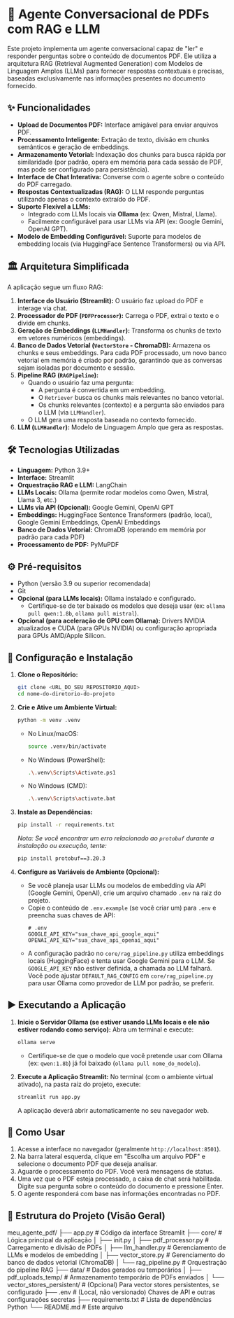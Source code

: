 # 🤖 Agente Conversacional de PDFs com RAG e LLM

Este projeto implementa um agente conversacional capaz de "ler" e responder perguntas sobre o conteúdo de documentos PDF. Ele utiliza a arquitetura RAG (Retrieval Augmented Generation) com Modelos de Linguagem Amplos (LLMs) para fornecer respostas contextuais e precisas, baseadas exclusivamente nas informações presentes no documento fornecido.

## ✨ Funcionalidades

* **Upload de Documentos PDF:** Interface amigável para enviar arquivos PDF.
* **Processamento Inteligente:** Extração de texto, divisão em chunks semânticos e geração de embeddings.
* **Armazenamento Vetorial:** Indexação dos chunks para busca rápida por similaridade (por padrão, opera em memória para cada sessão de PDF, mas pode ser configurado para persistência).
* **Interface de Chat Interativa:** Converse com o agente sobre o conteúdo do PDF carregado.
* **Respostas Contextualizadas (RAG):** O LLM responde perguntas utilizando apenas o contexto extraído do PDF.
* **Suporte Flexível a LLMs:**
    * Integrado com LLMs locais via **Ollama** (ex: Qwen, Mistral, Llama).
    * Facilmente configurável para usar LLMs via API (ex: Google Gemini, OpenAI GPT).
* **Modelo de Embedding Configurável:** Suporte para modelos de embedding locais (via HuggingFace Sentence Transformers) ou via API.

## 🏛️ Arquitetura Simplificada

A aplicação segue um fluxo RAG:

1.  **Interface do Usuário (Streamlit):** O usuário faz upload do PDF e interage via chat.
2.  **Processador de PDF (`PDFProcessor`):** Carrega o PDF, extrai o texto e o divide em chunks.
3.  **Geração de Embeddings (`LLMHandler`):** Transforma os chunks de texto em vetores numéricos (embeddings).
4.  **Banco de Dados Vetorial (`VectorStore` - ChromaDB):** Armazena os chunks e seus embeddings. Para cada PDF processado, um novo banco vetorial em memória é criado por padrão, garantindo que as conversas sejam isoladas por documento e sessão.
5.  **Pipeline RAG (`RAGPipeline`):**
    * Quando o usuário faz uma pergunta:
        * A pergunta é convertida em um embedding.
        * O `Retriever` busca os chunks mais relevantes no banco vetorial.
        * Os chunks relevantes (contexto) e a pergunta são enviados para o LLM (via `LLMHandler`).
    * O LLM gera uma resposta baseada no contexto fornecido.
6.  **LLM (`LLMHandler`):** Modelo de Linguagem Amplo que gera as respostas.

## 🛠️ Tecnologias Utilizadas

* **Linguagem:** Python 3.9+
* **Interface:** Streamlit
* **Orquestração RAG e LLM:** LangChain
* **LLMs Locais:** Ollama (permite rodar modelos como Qwen, Mistral, Llama 3, etc.)
* **LLMs via API (Opcional):** Google Gemini, OpenAI GPT
* **Embeddings:** HuggingFace Sentence Transformers (padrão, local), Google Gemini Embeddings, OpenAI Embeddings
* **Banco de Dados Vetorial:** ChromaDB (operando em memória por padrão para cada PDF)
* **Processamento de PDF:** PyMuPDF

## ⚙️ Pré-requisitos

* Python (versão 3.9 ou superior recomendada)
* Git
* **Opcional (para LLMs locais):** Ollama instalado e configurado.
    * Certifique-se de ter baixado os modelos que deseja usar (ex: `ollama pull qwen:1.8b`, `ollama pull mistral`).
* **Opcional (para aceleração de GPU com Ollama):** Drivers NVIDIA atualizados e CUDA (para GPUs NVIDIA) ou configuração apropriada para GPUs AMD/Apple Silicon.

## 🚀 Configuração e Instalação

1.  **Clone o Repositório:**
    ```bash
    git clone <URL_DO_SEU_REPOSITORIO_AQUI>
    cd nome-do-diretorio-do-projeto
    ```

2.  **Crie e Ative um Ambiente Virtual:**
    ```bash
    python -m venv .venv
    ```
    * No Linux/macOS:
        ```bash
        source .venv/bin/activate
        ```
    * No Windows (PowerShell):
        ```bash
        .\.venv\Scripts\Activate.ps1
        ```
    * No Windows (CMD):
        ```bash
        .\.venv\Scripts\activate.bat
        ```

3.  **Instale as Dependências:**
    ```bash
    pip install -r requirements.txt
    ```
    *Nota: Se você encontrar um erro relacionado ao `protobuf` durante a instalação ou execução, tente:*
    ```bash
    pip install protobuf==3.20.3
    ```

4.  **Configure as Variáveis de Ambiente (Opcional):**
    * Se você planeja usar LLMs ou modelos de embedding via API (Google Gemini, OpenAI), crie um arquivo chamado `.env` na raiz do projeto.
    * Copie o conteúdo de `.env.example` (se você criar um) para `.env` e preencha suas chaves de API:
      ```env
      # .env
      GOOGLE_API_KEY="sua_chave_api_google_aqui"
      OPENAI_API_KEY="sua_chave_api_openai_aqui"
      ```
    * A configuração padrão no `core/rag_pipeline.py` utiliza embeddings locais (HuggingFace) e tenta usar Google Gemini para o LLM. Se `GOOGLE_API_KEY` não estiver definida, a chamada ao LLM falhará. Você pode ajustar `DEFAULT_RAG_CONFIG` em `core/rag_pipeline.py` para usar Ollama como provedor de LLM por padrão, se preferir.

## ▶️ Executando a Aplicação

1.  **Inicie o Servidor Ollama (se estiver usando LLMs locais e ele não estiver rodando como serviço):**
    Abra um terminal e execute:
    ```bash
    ollama serve
    ```
    * Certifique-se de que o modelo que você pretende usar com Ollama (ex: `qwen:1.8b`) já foi baixado (`ollama pull nome_do_modelo`).

2.  **Execute a Aplicação Streamlit:**
    No terminal (com o ambiente virtual ativado), na pasta raiz do projeto, execute:
    ```bash
    streamlit run app.py
    ```
    A aplicação deverá abrir automaticamente no seu navegador web.

## 📖 Como Usar

1.  Acesse a interface no navegador (geralmente `http://localhost:8501`).
2.  Na barra lateral esquerda, clique em "Escolha um arquivo PDF" e selecione o documento PDF que deseja analisar.
3.  Aguarde o processamento do PDF. Você verá mensagens de status.
4.  Uma vez que o PDF esteja processado, a caixa de chat será habilitada. Digite sua pergunta sobre o conteúdo do documento e pressione Enter.
5.  O agente responderá com base nas informações encontradas no PDF.

## 📁 Estrutura do Projeto (Visão Geral)
meu_agente_pdf/
├── app.py                   # Código da interface Streamlit
├── core/                    # Lógica principal da aplicação
│   ├── init.py
│   ├── pdf_processor.py     # Carregamento e divisão de PDFs
│   ├── llm_handler.py       # Gerenciamento de LLMs e modelos de embedding
│   ├── vector_store.py      # Gerenciamento do banco de dados vetorial (ChromaDB)
│   └── rag_pipeline.py      # Orquestração do pipeline RAG
├── data/                    # Dados gerados ou temporários
│   ├── pdf_uploads_temp/    # Armazenamento temporário de PDFs enviados
│   └── vector_stores_persistent/ # (Opcional) Para vector stores persistentes, se configurado
├── .env                     # (Local, não versionado) Chaves de API e outras configurações secretas
├── requirements.txt         # Lista de dependências Python
└── README.md                # Este arquivo
